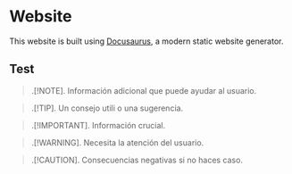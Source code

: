 # Website

This website is built using [Docusaurus](https://docusaurus.io/), a modern static website generator.

## Test

> .[!NOTE].
> Información adicional que puede ayudar al usuario.

> .[!TIP].
> Un consejo utili o una sugerencia.

> .[!IMPORTANT].
> Información crucial.

> .[!WARNING].
> Necesita la atención del usuario.

> .[!CAUTION].
> Consecuencias negativas si no haces caso.
